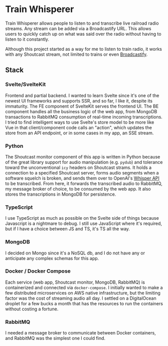 # Train Whisperer

Train Whisperer allows people to listen to and transcribe live railroad radio streams. Any stream can be added via a Broadcastify URL. This allows users to quickly catch up on what was said over the radio without having to listen to it constantly.

Although this project started as a way for me to listen to train radio, it works with any Shoutcast stream, not limited to trains or even [Broadcastify](https://www.broadcastify.com).

## Stack

### Svelte/SvelteKit
Frontend and partial backend. I wanted to learn Svelte since it's one of the newest UI frameworks and supports SSR, and so far, I like it, despite its immaturity. The FE component of SvelteKit serves the frontend UI. The BE component handles all the business logic of the web app, from MongoDB transactions to RabbitMQ consumption of real-time incoming transcriptions. I tried to find intelligent ways to use Svelte's store model to be more like Vue in that client/component code calls an "action", which updates the store from an API endpoint, or in some cases in my app, an SSE stream.

### Python
The Shoutcast monitor component of this app is written in Python because of the great library support for audio manipulation (e.g. `pydub`) and tolerance toward the unconventional `icy` headers on Shoutcast strams. It holds a connection to a specified Shoutcast server, forms audio segments when a software squelch is broken, and sends them over to OpenAI's [Whisper API](https://openai.com/research/whisper) to be transcribed. From here, it forwards the transcribed audio to RabbitMQ, my message broker of choice, to be consumed by the web app. It also stores the transcriptions in MongoDB for persistence.

### TypeScript
I use TypeScript as much as possible on the Svelte side of things because Javascript is a nightmare to debug. I still use JavaScript where it's required, but if I have a choice between JS and TS, it's TS all the way.

### MongoDB
I decided on Mongo since it's a NoSQL db, and I do not have any or anticipate any complex schemas for this app.

### Docker / Docker Compose
Each service (web app, Shoutcast monitor, MongoDB, RabbitMQ) is containerized and connected via `docker-compose`. I initially wanted to make a few distributed microservices on AWS native infrastructure, but the limiting factor was the cost of streaming audio all day. I settled on a DigitalOcean droplet for a few bucks a month that has the resources to run the containers without costing a fortune.

### RabbitMQ
I needed a message broker to communicate between Docker containers, and RabbitMQ was the simplest one I could find.
